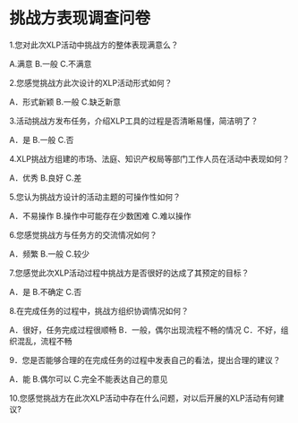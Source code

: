 # 挑战方表现调查问卷
1.您对此次XLP活动中挑战方的整体表现满意么？

A.满意 B.一般 C.不满意

2.您感觉挑战方此次设计的XLP活动形式如何？

A．形式新颖 B.一般 C.缺乏新意

3.活动挑战方发布任务，介绍XLP工具的过程是否清晰易懂，简洁明了？

A．是  B.一般 C.否

4.XLP挑战方组建的市场、法庭、知识产权局等部门工作人员在活动中表现如何？

A．优秀 B.良好 C.差

5.您认为挑战方设计的活动主题的可操作性如何？

A．不易操作 B.操作中可能存在少数困难 C.难以操作

6.您感觉挑战方与任务方的交流情况如何？

  A．频繁  B.一般  C.较少

7.您感觉此次XLP活动过程中挑战方是否很好的达成了其预定的目标？

A．是 B.不确定 C.否

8.在完成任务的过程中，挑战方组织协调情况如何？

A．很好，任务完成过程很顺畅
B．一般，偶尔出现流程不畅的情况
C．不好，组织混乱，流程不畅

9．您是否能够合理的在完成任务的过程中发表自己的看法，提出合理的建议？

A．能 B.偶尔可以 C.完全不能表达自己的意见

10.您感觉挑战方在此次XLP活动中存在什么问题，对以后开展的XLP活动有何建议?
